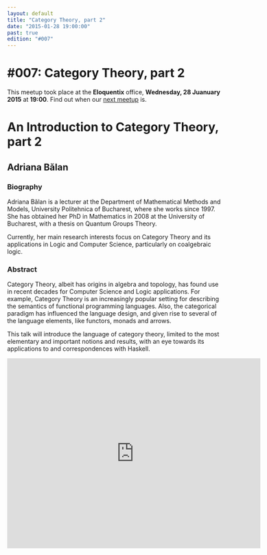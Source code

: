 ```yaml
---
layout: default
title: "Category Theory, part 2"
date: "2015-01-28 19:00:00"
past: true
edition: "#007"
---
```


<div class="description">
  <h1><span class="edition-number">#007</span>: Category Theory, part 2</h1>
  <p>This meetup took place at the <strong>Eloquentix</strong> office,
    <strong>Wednesday, 28 Juanuary 2015</strong> at <strong>19:00</strong>.
    Find out when our <a href="/next">next meetup</a> is.</p>
</div>

<div class="clear-fix"></div>

<div class="presentation">
  <h1>An Introduction to Category Theory, part 2</h1>
  <div class="details">
    <div class="left">
      <div class="biography">
        <h2 class="speaker">Adriana Bălan</h2>
        <h3>Biography</h3>
        <p>Adriana Bălan is a lecturer at the Department of Mathematical Methods and
        Models, University Politehnica of Bucharest, where she works since 1997. She has
        obtained her PhD in Mathematics in 2008 at the University of Bucharest, with a
        thesis on Quantum Groups Theory.</p>
        <p>Currently, her main research interests focus on Category Theory and its
        applications in Logic and Computer Science, particularly on coalgebraic logic.</p>
      </div>
      <div class="abstract">
        <h3>Abstract</h3>
        <p>Category Theory, albeit has origins in algebra and topology, has found use in
        recent decades for Computer Science and Logic applications. For example,
        Category Theory is an increasingly popular setting for describing the semantics
        of functional programming languages. Also, the categorical paradigm has
        influenced the language design, and given rise to several of the language
        elements, like functors, monads and arrows.</p>
        <p>This talk will introduce the language of category theory, limited to the most
        elementary and important notions and results, with an eye towards its
        applications to and correspondences with Haskell.</p>
      </div>
    </div>
    <div class="right">
      <div class="slides">
        <script async class="speakerdeck-embed" data-id="e2afa8f035914a9b94edb002a37fa94c" data-ratio="1.33333333333333" src="//speakerdeck.com/assets/embed.js"></script>
      </div>
      <div class="recording">
        <iframe width="590" height="442" src="https://www.youtube.com/embed/2nzmn4uxL9s" frameborder="0" allowfullscreen></iframe>
      </div>
    </div>
  </div>
</div>
